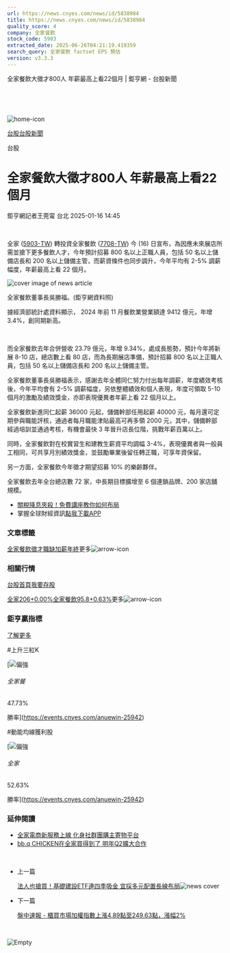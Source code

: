 ```yaml
---
url: https://news.cnyes.com/news/id/5838984
title: https://news.cnyes.com/news/id/5838984
quality_score: 4
company: 全家餐飲
stock_code: 5903
extracted_date: 2025-06-26T04:21:19.419359
search_query: 全家餐飲 factset EPS 預估
version: v3.3.3
---
```


全家餐飲大徵才800人 年薪最高上看22個月 | 鉅亨網 - 台股新聞

‌

‌

![home-icon](/assets/icons/breadCrumb/symbol-icon-home.svg)

[台股](/news/cat/tw_stock)[台股新聞](/news/cat/tw_stock_news)

台股

# 全家餐飲大徵才800人 年薪最高上看22個月

鉅亨網記者王莞甯 台北 2025-01-16 14:45

‌

全家 ([5903-TW](https://www.cnyes.com/twstock/5903)) 轉投資全家餐飲 ([7708-TW](https://www.cnyes.com/twstock/7708)) 今 (16) 日宣布，為因應未來展店所需並搶下更多餐飲人才，今年預計招募 800 名以上正職人員，包括 50 名以上儲備店長和 200 名以上儲備主管，而薪資條件也同步調升，今年平均有 2-5% 調薪幅度，年薪最高上看 22 個月。

![cover image of news article](/_next/image?url=https%3A%2F%2Fcimg.cnyes.cool%2Fprod%2Fnews%2F5838984%2Fl%2F30e0585c19a895024aedf7c468078c93.jpg&w=3840&q=75)

全家餐飲董事長吳勝福。(鉅亨網資料照)

據經濟部統計處資料顯示， 2024 年前 11 月餐飲業營業額達 9412 億元，年增 3.4%，創同期新高。

‌

而全家餐飲去年合併營收 23.79 億元，年增 9.34%，處成長態勢，預計今年將新展 8-10 店，總店數上看 80 店，而為長期展店準備，預計招募 800 名以上正職人員，包括 50 名以上儲備店長和 200 名以上儲備主管。

全家餐飲董事長吳勝福表示，感謝去年全體同仁努力付出每年調薪，年度績效考核後，今年平均會有 2-5% 調薪幅度，另依整體績效和個人表現，年度可領取 5-10 個月的激勵及績效獎金，亦即表現優異者年薪上看 22 個月以上。

全家餐飲新進同仁起薪 36000 元起，儲備幹部任用起薪 40000 元，每月還可定期參與職能評核，通過者每月職能津貼最高可再多領 2000 元，其中，儲備幹部經過培訓並通過考核，有機會最快 3 年晉升店長位階，挑戰年薪百萬以上。

同時，全家餐飲對在校實習生和建教生薪資平均調幅 3-4%，表現優異者與一般員工相同，可共享月別績效獎金，並鼓勵畢業後留任轉正職，可享年資保留。

另一方面，全家餐飲今年徵才期望招募 10% 的樂齡夥伴。

全家餐飲去年全台總店數 72 家，中長期目標擴增至 6 個連鎖品牌、200 家店舖規模。

* [關稅降息夾殺！免費講座教你如何布局](https://www.rsc.com.tw/Cnyes_RSC/SeminarBooking2025InvestmentOutlook.aspx?utm_source=anue&utm_medium=usstocks_end)
* 掌握全球財經資訊[點我下載APP](http://www.cnyes.com/app/?utm_source=mweb&utm_medium=HamMenuBanner&utm_campaign=fixed&utm_content=entr)

### 文章標籤

[全家](https://news.cnyes.com/tag/全家 "全家")[餐飲](https://news.cnyes.com/tag/餐飲 "餐飲")[徵才](https://news.cnyes.com/tag/徵才 "徵才")[職缺](https://news.cnyes.com/tag/職缺 "職缺")[加薪](https://news.cnyes.com/tag/加薪 "加薪")[年終](https://news.cnyes.com/tag/年終 "年終")更多![arrow-icon](/assets/icons/arrows/arrow-down.svg)

### 相關行情

[台股首頁](https://www.cnyes.com/twstock)[我要存股](https://supr.link/8OHaU)

[全家206+0.00%](https://www.cnyes.com/twstock/5903)[全家餐飲95.8+0.63%](https://www.cnyes.com/twstock/7708)更多![arrow-icon](/assets/icons/arrows/arrow-down.svg)

### 鉅亨贏指標

[了解更多](https://events.cnyes.com/anuewin-25942)

#上升三紅K

[![偏強](/assets/icons/win-indicator/long.svg)

###### 全家餐

47.73%

勝率](https://events.cnyes.com/anuewin-25942)

#動能均線獲利股

[![偏強](/assets/icons/win-indicator/long.svg)

###### 全家

52.63%

勝率](https://events.cnyes.com/anuewin-25942)

### 延伸閱讀

* [全家電商新服務上線 化身社群團購主寄物平台](/news/id/5812890)
* [bb.q CHICKEN在全家買得到了 明年Q2擴大合作](/news/id/5818730)

‌

* 上一篇

  [法人也搶買！基礎建設ETF連四季吸金 宜採多元配置長線布局](/news/id/5839126)![news cover](https://cimg.cnyes.cool/prod/news/5839126/m/1e68933a5aafac94d39d307de644cc24.jpg)
* 下一篇

  [盤中速報 - 櫃買市場加權指數上漲4.89點至249.63點，漲幅2%](/news/id/5838926)

‌

![Empty](/assets/icons/skeleton/empty-image.svg)

‌